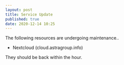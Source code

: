 ```yaml
---
layout: post
title: Service Update
published: true
date: 2020-12-14 10:25
---
```

The following resources are undergoing maintenance..
 - Nextcloud (cloud.astragroup.info)

They should be back within the hour.
